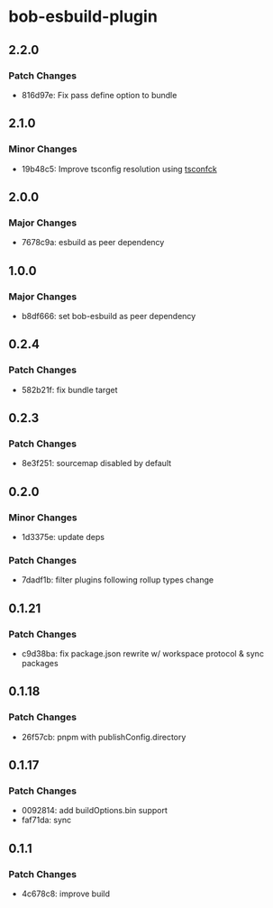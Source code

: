 # bob-esbuild-plugin

## 2.2.0

### Patch Changes

- 816d97e: Fix pass define option to bundle

## 2.1.0

### Minor Changes

- 19b48c5: Improve tsconfig resolution using [tsconfck](https://github.com/dominikg/tsconfck)

## 2.0.0

### Major Changes

- 7678c9a: esbuild as peer dependency

## 1.0.0

### Major Changes

- b8df666: set bob-esbuild as peer dependency

## 0.2.4

### Patch Changes

- 582b21f: fix bundle target

## 0.2.3

### Patch Changes

- 8e3f251: sourcemap disabled by default

## 0.2.0

### Minor Changes

- 1d3375e: update deps

### Patch Changes

- 7dadf1b: filter plugins following rollup types change

## 0.1.21

### Patch Changes

- c9d38ba: fix package.json rewrite w/ workspace protocol & sync packages

## 0.1.18

### Patch Changes

- 26f57cb: pnpm with publishConfig.directory

## 0.1.17

### Patch Changes

- 0092814: add buildOptions.bin support
- faf71da: sync

## 0.1.1

### Patch Changes

- 4c678c8: improve build
